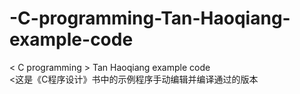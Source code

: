 # -C-programming-Tan-Haoqiang-example-code
&lt; C programming > Tan Haoqiang example code  
&lt;这是《C程序设计》书中的示例程序手动编辑并编译通过的版本
